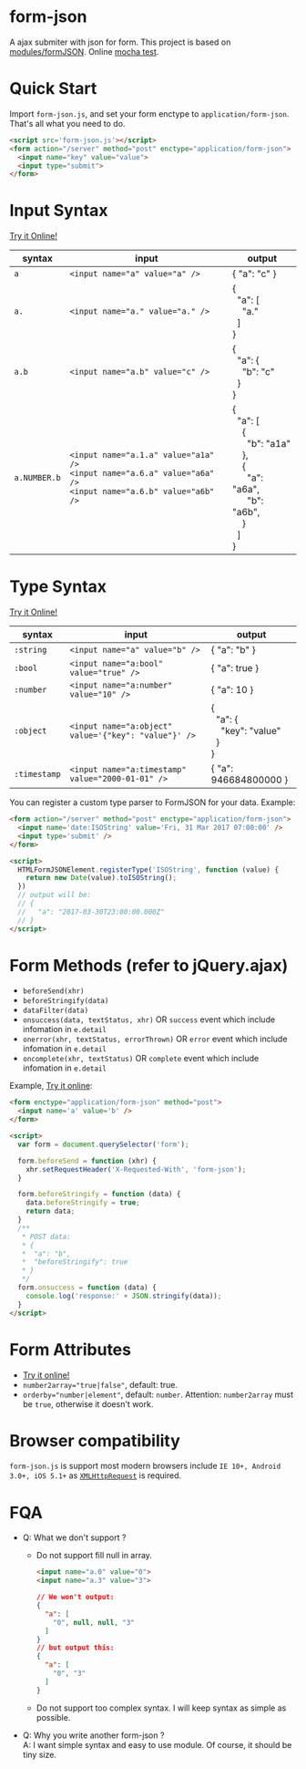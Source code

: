 # form-json
A ajax submiter with json for form. This project is based on [modules/formJSON](https://github.com/zhoukekestar/modules/tree/master/src/formJSON). Online [mocha test](https://zhoukekestar.github.io/form-json/test/index.html).

# Quick Start
Import `form-json.js`, and set your form enctype to `application/form-json`. That's all what you need to do.
```html
<script src='form-json.js'></script>
<form action="/server" method="post" enctype="application/form-json">
  <input name="key" value="value">
  <input type="submit">
</form>
```

# Input Syntax
[Try it Online!](https://zhoukekestar.github.io/form-json/public/input-syntax.html)

| syntax | input | output |
| -- | -- | -- |
| `a` | `<input name="a" value="a" />` | { "a": "c" } |
| `a.` | `<input name="a." value="a." />` | {<br>&nbsp;&nbsp;"a": [<br>&nbsp;&nbsp;&nbsp;&nbsp;"a."<br>&nbsp;&nbsp;]<br>} |
| `a.b` | `<input name="a.b" value="c" />` | {<br>&nbsp;&nbsp;"a": {<br>&nbsp;&nbsp;&nbsp;&nbsp;"b": "c"<br>&nbsp;&nbsp;}<br>} |
| `a.NUMBER.b` | `<input name="a.1.a" value="a1a" />` <br> `<input name="a.6.a" value="a6a" />` <br> `<input name="a.6.b" value="a6b" />` | {<br>&nbsp;&nbsp;"a": [<br>&nbsp;&nbsp;&nbsp;&nbsp;{<br>&nbsp;&nbsp;&nbsp;&nbsp;&nbsp;&nbsp;"b": "a1a"<br>&nbsp;&nbsp;&nbsp;&nbsp;},<br>&nbsp;&nbsp;&nbsp;&nbsp;{<br>&nbsp;&nbsp;&nbsp;&nbsp;&nbsp;&nbsp;"a": "a6a",<br>&nbsp;&nbsp;&nbsp;&nbsp;&nbsp;&nbsp;"b": "a6b",<br>&nbsp;&nbsp;&nbsp;&nbsp;}<br>&nbsp;&nbsp;]<br>} |

# Type Syntax
[Try it Online!](https://zhoukekestar.github.io/form-json/public/type-syntax.html)

| syntax | input | output |
| -- | -- | -- |
| `:string` | `<input name="a" value="b" />` | { "a": "b" } |
| `:bool` | `<input name="a:bool" value="true" />` | { "a": true } |
| `:number` | `<input name="a:number" value="10" />` | { "a": 10 } |
| `:object` | `<input name="a:object" value='{"key": "value"}' />` | {<br>&nbsp;&nbsp;"a": {<br>&nbsp;&nbsp;&nbsp;&nbsp;"key": "value"<br>&nbsp;&nbsp;}<br>} |
| `:timestamp` | `<input name="a:timestamp" value="2000-01-01" />` | { "a": 946684800000 } |

You can register a custom type parser to FormJSON for your data. Example:

```html
<form action="/server" method="post" enctype="application/form-json">
  <input name='date:ISOString' value='Fri, 31 Mar 2017 07:00:00' />
  <input type='submit' />
</form>

<script>
  HTMLFormJSONElement.registerType('ISOString', function (value) {
    return new Date(value).toISOString();
  })
  // output will be:
  // {
  //   "a": "2017-03-30T23:00:00.000Z"
  // }
</script>
```

# Form Methods (refer to jQuery.ajax)
* `beforeSend(xhr)`
* `beforeStringify(data)`
* `dataFilter(data)`
* `onsuccess(data, textStatus, xhr)` OR `success` event which include infomation in `e.detail`
* `onerror(xhr, textStatus, errorThrown)` OR `error` event which include infomation in `e.detail`
* `oncomplete(xhr, textStatus)` OR `complete` event which include infomation in `e.detail`

Example, [Try it online](https://zhoukekestar.github.io/form-json/public/methods.html):
```html
<form enctype="application/form-json" method="post">
  <input name='a' value='b' />
</form>

<script>
  var form = document.querySelector('form');

  form.beforeSend = function (xhr) {
    xhr.setRequestHeader('X-Requested-With', 'form-json');
  }

  form.beforeStringify = function (data) {
    data.beforeStringify = true;
    return data;
  }
  /**
   * POST data:
   * {
   *  "a": "b",
   *  "beforeStringify": true
   * }
   */
  form.onsuccess = function (data) {
    console.log('response:' + JSON.stringify(data));
  }
</script>
```

# Form Attributes
* [Try it online!](https://zhoukekestar.github.io/form-json/public/attributes.html)
* `number2array="true|false"`, default: true.
* `orderby="number|element"`, default: `number`. Attention: `number2array` must be `true`, otherwise it doesn't work.


# Browser compatibility
`form-json.js` is support most modern browsers include `IE 10+, Android 3.0+, iOS 5.1+` as [`XMLHttpRequest`](http://caniuse.com/#feat=xhr2) is required.


# FQA
* Q: What we don't support ?
  * Do not support fill null in array.
    ```html
    <input name="a.0" value="0">
    <input name="a.3" value="3">
    ```

    ```json
    // We won't output:
    {
      "a": [
        "0", null, null, "3"
      ]
    }
    // but output this:
    {
      "a": [
        "0", "3"
      ]
    }
    ```
  * Do not support too complex syntax. I will keep syntax as simple as possible.
* Q: Why you write another form-json ? <br> A: I want simple syntax and easy to use module. Of course, it should be tiny size.
